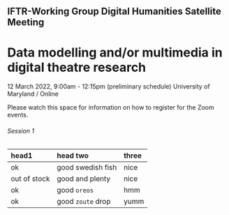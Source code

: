 ## IFTR-Working Group Digital Humanities Satellite Meeting

# Data modelling and/or multimedia in digital theatre research
12 March 2022, 9:00am - 12:15pm (preliminary schedule)
University of Maryland / Online

Please watch this space for information on how to register for the Zoom events.

###### Session 1

| head1        | head two          | three |
|:-------------|:------------------|:------|
| ok           | good swedish fish | nice  |
| out of stock | good and plenty   | nice  |
| ok           | good `oreos`      | hmm   |
| ok           | good `zoute` drop | yumm  |
